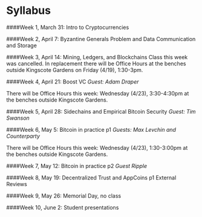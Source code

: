 Syllabus
=======
####Week 1, March 31: Intro to Cryptocurrencies

####Week 2, April 7: Byzantine Generals Problem and Data Communication and Storage

####Week 3, April 14: Mining, Ledgers, and Blockchains
Class this week was cancelled. In replacement there will be Office Hours at the benches outside Kingscote Gardens on Friday (4/19), 1:30-3pm.

####Week 4, April 21: Boost VC
*Guest: Adam Draper*

There will be Office Hours this week: Wednesday (4/23), 3:30-4:30pm at the benches outside Kingscote Gardens.

####Week 5, April 28: Sidechains and Empirical Bitcoin Security
*Guest: Tim Swanson*

####Week 6, May 5: Bitcoin in practice p1
*Guests: Max Levchin and Counterparty*

There will be Office Hours this week: Wednesday (4/23), 1:30-3:00pm at the benches outside Kingscote Gardens.

####Week 7, May 12: Bitcoin in practice p2
*Guest Ripple*

####Week 8, May 19: Decentralized Trust and AppCoins p1
External Reviews

####Week 9, May 26: Memorial Day, no class


####Week 10, June 2: Student presentations


